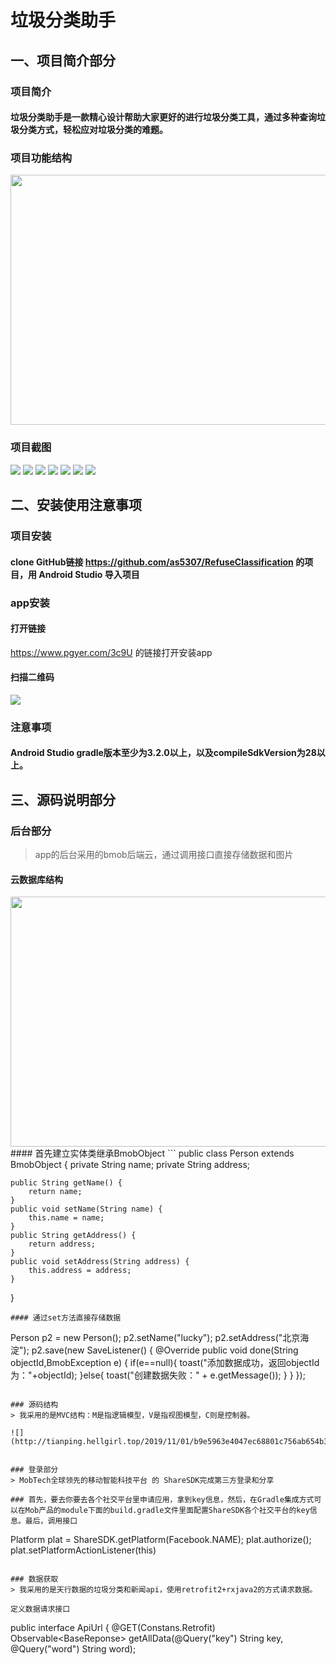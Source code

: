 # 垃圾分类助手

## 一、项目简介部分

### 项目简介
#### 垃圾分类助手是一款精心设计帮助大家更好的进行垃圾分类工具，通过多种查询垃圾分类方式，轻松应对垃圾分类的难题。


### 项目功能结构
<img src="http://tianping.hellgirl.top/2019/11/09/c5772a65405dd9f880abe59b79b69351.png" width="600" height="400" >



### 项目截图
![](http://tianping.hellgirl.top/2019/11/09/80e8645a4019b2a98044b5895f1e4d7d.jpg) ![](http://tianping.hellgirl.top/2019/11/09/cf7d05d740261bc980c8cd1488cd86d2.jpg) ![](http://tianping.hellgirl.top/2019/11/09/0d84c0ec4077157a808f22f4efaa2520.jpg)   ![](http://tianping.hellgirl.top/2019/11/09/9683364b40ee2e418030670131c78857.jpg) ![](http://tianping.hellgirl.top/2019/11/09/a494f89a40774550808fad90e859d860.jpg) ![](http://tianping.hellgirl.top/2019/11/09/6c7f34324041ef1b8022dd7c27a0ea94.jpg)  ![](http://tianping.hellgirl.top/2019/11/09/6b13f5914030f0d580e83dfa63940b2a.jpg)
 

## 二、安装使用注意事项

### 项目安装
#### clone GitHub链接 https://github.com/as5307/RefuseClassification 的项目，用 Android Studio 导入项目
### app安装
#### 打开链接 
https://www.pgyer.com/3c9U 的链接打开安装app

#### 扫描二维码 
![](http://tianping.hellgirl.top/2019/11/09/086a1f6840fa640c807e38a5e3c21710.png)
### 注意事项
#### Android Studio  gradle版本至少为3.2.0以上，以及compileSdkVersion为28以上。

## 三、源码说明部分
### 后台部分
> app的后台采用的bmob后端云，通过调用接口直接存储数据和图片

#### 云数据库结构
<img src=“http://tianping.hellgirl.top/2019/11/09/30626eb74069815180fb75a45a3f33c4.png” width="600" height="400"  >
#### 首先建立实体类继承BmobObject
```
public class Person extends BmobObject {
    private String name;
    private String address;

    public String getName() {
        return name;
    }
    public void setName(String name) {
        this.name = name;
    }
    public String getAddress() {
        return address;
    }
    public void setAddress(String address) {
        this.address = address;
    }
}

```
#### 通过set方法直接存储数据
```
Person p2 = new Person();
p2.setName("lucky");
p2.setAddress("北京海淀");
p2.save(new SaveListener<String>() {
    @Override
    public void done(String objectId,BmobException e) {
        if(e==null){
            toast("添加数据成功，返回objectId为："+objectId);
        }else{
            toast("创建数据失败：" + e.getMessage());
        }
    }
});
```

### 源码结构
> 我采用的是MVC结构：M是指逻辑模型，V是指视图模型，C则是控制器。

![](http://tianping.hellgirl.top/2019/11/01/b9e5963e4047ec68801c756ab654b3a2.png)


### 登录部分
> MobTech全球领先的移动智能科技平台 的 ShareSDK完成第三方登录和分享

### 首先，要去你要去各个社交平台里申请应用，拿到key信息，然后，在Gradle集成方式可以在Mob产品的module下面的build.gradle文件里面配置ShareSDK各个社交平台的key信息。最后，调用接口

```
Platform plat = ShareSDK.getPlatform(Facebook.NAME);
plat.authorize();
plat.setPlatformActionListener(this)
```

### 数据获取
> 我采用的是天行数据的垃圾分类和新闻api，使用retrofit2+rxjava2的方式请求数据。

定义数据请求接口
```
public interface ApiUrl {
@GET(Constans.Retrofit)
Observable<BaseReponse<Definition>> getAllData(@Query("key") String key, @Query("word") String word);
```


